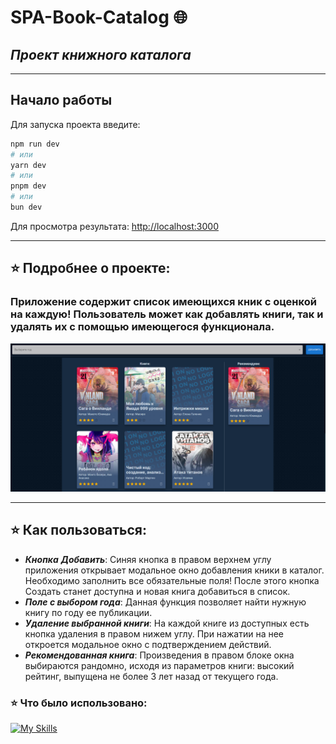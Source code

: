 # SPA-Book-Catalog :globe_with_meridians:
## _Проект книжного каталога_

---

## Начало работы

Для запуска проекта введите:

```bash
npm run dev
# или
yarn dev
# или
pnpm dev
# или
bun dev
```

Для просмотра результата: [http://localhost:3000](http://localhost:3000)

---
## :star: Подробнее о проекте:

### Приложение содержит список имеющихся кник с оценкой на каждую! Пользователь может как добавлять книги, так и удалять их с помощью имеющегося функционала.

![img.png](src/images/img.png)

---
## :star: Как пользоваться:

* ___Кнопка___ ___**Добавить**___: Синяя кнопка в правом верхнем углу приложения открывает модальное окно добавления кники в каталог. Необходимо заполнить все обязательные поля! После этого кнопка Создать станет доступна и новая книга добавиться в список.
* ___Поле с выбором года___: Данная функция позволяет найти нужную книгу по году ее публикации.
* ___Удаление выбранной книги___: На каждой книге из доступных есть кнопка удаления в правом нижем углу. При нажатии на нее откроется модальное окно с подтверждением действий.
* ___Рекомендованная книга___: Произведения в правом блоке окна выбираются рандомно, исходя из параметров книги: высокий рейтинг, выпущена не более 3 лет назад от текущего года.

### :star: Что было использовано:

[![My Skills](https://skillicons.dev/icons?i=typescript,next,react,scss,firebase,mui)](https://skillicons.dev)



